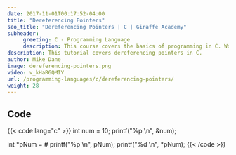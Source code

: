 ```yaml
---
date: 2017-11-01T00:17:52-04:00
title: "Dereferencing Pointers"
seo_title: "Dereferencing Pointers | C | Giraffe Academy"
subheader:
     greeting: C - Programming Language
     description: This course covers the basics of programming in C. Work your way through the videos and we'll teach you everything you need to know to start your programming journey!
description: This tutorial covers dereferencing pointers in C.
author: Mike Dane
image: dereferencing-pointers.png
video: v_kHaR6QMIY
url: /programming-languages/c/dereferencing-pointers/
weight: 28
---
```


## Code

{{< code lang="c" >}}
int num = 10;
printf("%p \n", &num);

int *pNum = &num;
printf("%p \n", pNum);
printf("%d \n", *pNum);
{{< /code >}}